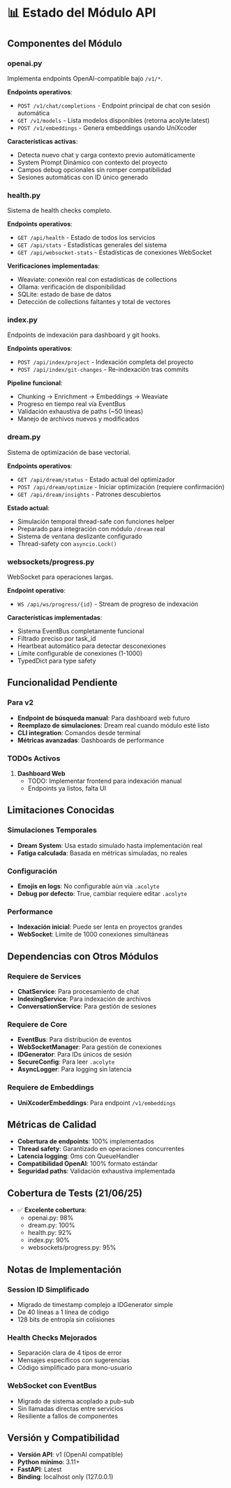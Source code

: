 # 📊 Estado del Módulo API

## Componentes del Módulo

### openai.py
Implementa endpoints OpenAI-compatible bajo `/v1/*`.

**Endpoints operativos**:
- `POST /v1/chat/completions` - Endpoint principal de chat con sesión automática
- `GET /v1/models` - Lista modelos disponibles (retorna acolyte:latest)
- `POST /v1/embeddings` - Genera embeddings usando UniXcoder

**Características activas**:
- Detecta nuevo chat y carga contexto previo automáticamente
- System Prompt Dinámico con contexto del proyecto
- Campos debug opcionales sin romper compatibilidad
- Sesiones automáticas con ID único generado

### health.py
Sistema de health checks completo.

**Endpoints operativos**:
- `GET /api/health` - Estado de todos los servicios
- `GET /api/stats` - Estadísticas generales del sistema
- `GET /api/websocket-stats` - Estadísticas de conexiones WebSocket

**Verificaciones implementadas**:
- Weaviate: conexión real con estadísticas de collections
- Ollama: verificación de disponibilidad
- SQLite: estado de base de datos
- Detección de collections faltantes y total de vectores

### index.py
Endpoints de indexación para dashboard y git hooks.

**Endpoints operativos**:
- `POST /api/index/project` - Indexación completa del proyecto
- `POST /api/index/git-changes` - Re-indexación tras commits

**Pipeline funcional**:
- Chunking → Enrichment → Embeddings → Weaviate
- Progreso en tiempo real vía EventBus
- Validación exhaustiva de paths (~50 líneas)
- Manejo de archivos nuevos y modificados

### dream.py
Sistema de optimización de base vectorial.

**Endpoints operativos**:
- `GET /api/dream/status` - Estado actual del optimizador
- `POST /api/dream/optimize` - Iniciar optimización (requiere confirmación)
- `GET /api/dream/insights` - Patrones descubiertos

**Estado actual**: 
- Simulación temporal thread-safe con funciones helper
- Preparado para integración con módulo `/dream` real
- Sistema de ventana deslizante configurado
- Thread-safety con `asyncio.Lock()`

### websockets/progress.py
WebSocket para operaciones largas.

**Endpoint operativo**:
- `WS /api/ws/progress/{id}` - Stream de progreso de indexación

**Características implementadas**:
- Sistema EventBus completamente funcional
- Filtrado preciso por task_id
- Heartbeat automático para detectar desconexiones
- Límite configurable de conexiones (1-1000)
- TypedDict para type safety

## Funcionalidad Pendiente

### Para v2
- **Endpoint de búsqueda manual**: Para dashboard web futuro
- **Reemplazo de simulaciones**: Dream real cuando módulo esté listo
- **CLI integration**: Comandos desde terminal
- **Métricas avanzadas**: Dashboards de performance

### TODOs Activos

1. **Dashboard Web**
   - TODO: Implementar frontend para indexación manual
   - Endpoints ya listos, falta UI

## Limitaciones Conocidas

### Simulaciones Temporales
- **Dream System**: Usa estado simulado hasta implementación real
- **Fatiga calculada**: Basada en métricas simuladas, no reales

### Configuración
- **Emojis en logs**: No configurable aún vía `.acolyte`
- **Debug por defecto**: True, cambiar requiere editar `.acolyte`

### Performance
- **Indexación inicial**: Puede ser lenta en proyectos grandes
- **WebSocket**: Límite de 1000 conexiones simultáneas

## Dependencias con Otros Módulos

### Requiere de Services
- **ChatService**: Para procesamiento de chat
- **IndexingService**: Para indexación de archivos
- **ConversationService**: Para gestión de sesiones

### Requiere de Core
- **EventBus**: Para distribución de eventos
- **WebSocketManager**: Para gestión de conexiones
- **IDGenerator**: Para IDs únicos de sesión
- **SecureConfig**: Para leer `.acolyte`
- **AsyncLogger**: Para logging sin latencia

### Requiere de Embeddings
- **UniXcoderEmbeddings**: Para endpoint `/v1/embeddings`

## Métricas de Calidad

- **Cobertura de endpoints**: 100% implementados
- **Thread safety**: Garantizado en operaciones concurrentes
- **Latencia logging**: 0ms con QueueHandler
- **Compatibilidad OpenAI**: 100% formato estándar
- **Seguridad paths**: Validación exhaustiva implementada

## Cobertura de Tests (21/06/25)

- ✅ **Excelente cobertura**:
  - openai.py: 98%
  - dream.py: 100%
  - health.py: 92%
  - index.py: 90%
  - websockets/progress.py: 95%

## Notas de Implementación

### Session ID Simplificado
- Migrado de timestamp complejo a IDGenerator simple
- De 40 líneas a 1 línea de código
- 128 bits de entropía sin colisiones

### Health Checks Mejorados
- Separación clara de 4 tipos de error
- Mensajes específicos con sugerencias
- Código simplificado para mono-usuario

### WebSocket con EventBus
- Migrado de sistema acoplado a pub-sub
- Sin llamadas directas entre servicios
- Resiliente a fallos de componentes

## Versión y Compatibilidad

- **Versión API**: v1 (OpenAI compatible)
- **Python mínimo**: 3.11+
- **FastAPI**: Latest
- **Binding**: localhost only (127.0.0.1)
